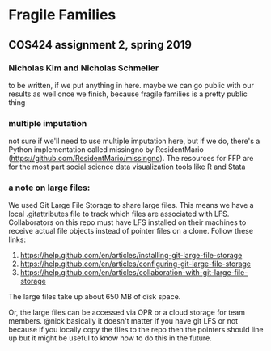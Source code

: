 # Fragile Families
## COS424 assignment 2, spring 2019
### Nicholas Kim and Nicholas Schmeller

to be written, if we put anything in here. maybe we can go public with our results as well once we finish, because fragile families is a pretty public thing

### multiple imputation
not sure if we'll need to use multiple imputation here, but if we do, there's a Python implementation called missingno by ResidentMario (https://github.com/ResidentMario/missingno). The resources for FFP are for the most part social science data visualization tools like R and Stata

### a note on large files:
We used Git Large File Storage to share large files. This means we have a local .gitattributes file to track which files are associated with LFS. Collaborators on this repo must have LFS installed on their machines to receive actual file objects instead of pointer files on a clone. Follow these links: 
1. https://help.github.com/en/articles/installing-git-large-file-storage
2. https://help.github.com/en/articles/configuring-git-large-file-storage
3. https://help.github.com/en/articles/collaboration-with-git-large-file-storage

The large files take up about 650 MB of disk space. 

Or, the large files can be accessed via OPR or a cloud storage for team members. @nick basically it doesn't matter if you have git LFS or not because if you locally copy the files to the repo then the pointers should line up but it might be useful to know how to do this in the future. 
